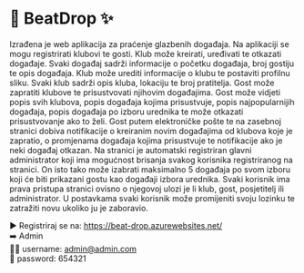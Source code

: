 # :musical_note: BeatDrop :sparkles:

Izrađena je web aplikacija za praćenje glazbenih događaja. Na aplikaciji se mogu registrirati klubovi te gosti. Klub može kreirati, uređivati te otkazati događaje. Svaki događaj sadrži informacije o početku događaja, broj gostiju te opis događaja. Klub može urediti informacije o klubu te postaviti profilnu sliku. Svaki klub sadrži opis kluba, lokaciju te broj pratitelja. 
Gost može zapratiti klubove te prisustvovati njihovim događajima. Gost može vidjeti popis svih klubova, popis događaja kojima prisustvuje, popis najpopularnijih događaja, popis događaja po izboru urednika te može otkazati prisustvovanje ako to želi. Gost putem elektroničke pošte te na zasebnoj stranici dobiva notifikacije o kreiranim novim događajima od klubova koje je zapratio, o promjenama događaja kojima prisustvuje te notifikacije ako je neki događaj otkazan. Na stranici je automatski registriran glavni administrator koji ima mogućnost brisanja svakog korisnika registriranog na stranici. On isto tako može izabrati maksimalno 5 događaja po svom izboru koji će biti prikazani gostu kao događaji izbora urednika. Svaki korisnik ima prava pristupa stranici ovisno o njegovoj ulozi je li klub, gost, posjetitelj ili administrator. U postavkama svaki korisnik može promijeniti svoju lozinku te zatražiti novu ukoliko ju je zaboravio.

:arrow_forward: Registriraj se na: https://beat-drop.azurewebsites.net/ </br>
:arrow_right: Admin </br>
:guardsman: username: admin@admin.com </br>
:key: password: 654321
